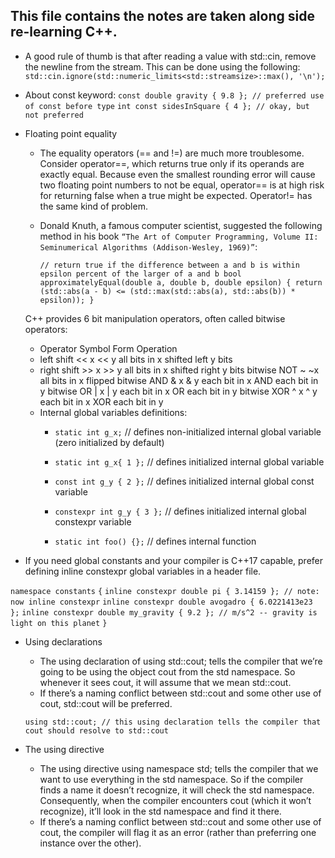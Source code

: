 ## This file contains the notes are taken along side re-learning C++. 

- A good rule of thumb is that after reading a value with std::cin, remove the newline from the stream. This can be done using the following:
  `std::cin.ignore(std::numeric_limits<std::streamsize>::max(), '\n');`
  
- About const keyword:
  `const double gravity { 9.8 }; // preferred use of const before type`
  `int const sidesInSquare { 4 }; // okay, but not preferred`

- Floating point equality
  * The equality operators (== and !=) are much more troublesome.
    Consider operator==, which returns true only if its operands are exactly equal.
    Because even the smallest rounding error will cause two floating point numbers
    to not be equal, operator== is at high risk for returning false when a true might be expected.
    Operator!= has the same kind of problem.
    
  * Donald Knuth, a famous computer scientist, suggested the following method
    in his book `“The Art of Computer Programming, Volume II: Seminumerical Algorithms (Addison-Wesley, 1969)”`:

    ` // return true if the difference between a and b is within epsilon percent of the larger of a and b
    bool approximatelyEqual(double a, double b, double epsilon) {
        return (std::abs(a - b) <= (std::max(std::abs(a), std::abs(b)) * epsilon));
    } ` 

  C++ provides 6 bit manipulation operators, often called bitwise operators:

  - Operator	  Symbol	Form	 Operation
  - left shift	<<	   x << y	  all bits in x shifted left y bits
  - right shift	>>	   x >> y	  all bits in x shifted right y bits
  bitwise NOT	~	   ~x	      all bits in x flipped
  bitwise AND	&	   x & y	  each bit in x AND each bit in y
  bitwise OR	|	   x | y	  each bit in x OR each bit in y
  bitwise XOR	^	   x ^ y	  each bit in x XOR each bit in y
  
    
  * Internal global variables definitions:
      - `static int g_x;`          // defines non-initialized internal global variable (zero initialized by default)
      - `static int g_x{ 1 };`     // defines initialized internal global variable
  
      - `const int g_y { 2 };`     // defines initialized internal global const variable
      - `constexpr int g_y { 3 };` // defines initialized internal global constexpr variable
        
      - `static int foo() {};`     // defines internal function
    

* If you need global constants and your compiler is C++17 capable, prefer defining inline constexpr global variables in a header file.

`namespace constants`
`{`
`inline constexpr double pi { 3.14159 }; // note: now inline constexpr`
`inline constexpr double avogadro { 6.0221413e23 };`
`inline constexpr double my_gravity { 9.2 }; // m/s^2 -- gravity is light on this planet`
`}`


* Using declarations
    - The using declaration of using std::cout; tells the compiler that we’re going to be using the object cout from the std namespace. 
      So whenever it sees cout, it will assume that we mean std::cout.
    - If there’s a naming conflict between std::cout and some other use of cout, std::cout will be preferred.

  `using std::cout; // this using declaration tells the compiler that cout should resolve to std::cout`

* The using directive
    - The using directive using namespace std; tells the compiler that we want to use everything in the std namespace. 
      So if the compiler finds a name it doesn’t recognize, it will check the std namespace. 
      Consequently, when the compiler encounters cout (which it won’t recognize), it’ll look in the std namespace and find it there.
    - If there’s a naming conflict between std::cout and some other use of cout, the compiler will flag it as an error (rather than preferring one instance over the other).